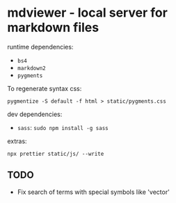 # mdviewer - local server for markdown files

runtime dependencies:

- `bs4`
- `markdown2`
- `pygments`

To regenerate syntax css:

```
pygmentize -S default -f html > static/pygments.css
```

dev dependencies:

- `sass`: `sudo npm install -g sass`

extras:

```
npx prettier static/js/ --write
```


## TODO

- Fix search of terms with special symbols like 'vector<int>'


